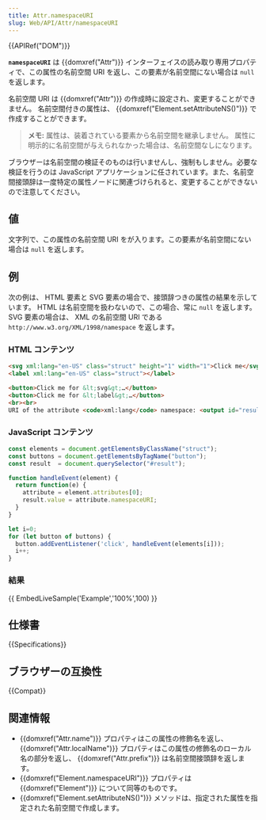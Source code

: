 ```yaml
---
title: Attr.namespaceURI
slug: Web/API/Attr/namespaceURI
---
```


{{APIRef("DOM")}}

**`namespaceURI`** は {{domxref("Attr")}} インターフェイスの読み取り専用プロパティで、この属性の名前空間 URI を返し、この要素が名前空間にない場合は `null` を返します。

名前空間 URI は {{domxref("Attr")}} の作成時に設定され、変更することができません。
名前空間付きの属性は、 {{domxref("Element.setAttributeNS()")}} で作成することができます。

> **メモ:** 属性は、装着されている要素から名前空間を継承しません。
> 属性に明示的に名前空間が与えられなかった場合は、名前空間なしになります。

ブラウザーは名前空間の検証そのものは行いませんし、強制もしません。必要な検証を行うのは JavaScript アプリケーションに任されています。また、名前空間接頭辞は一度特定の属性ノードに関連づけられると、変更することができないので注意してください。

## 値

文字列で、この属性の名前空間 URI をが入ります。この要素が名前空間にない場合は `null` を返します。

## 例

次の例は、 HTML 要素と SVG 要素の場合で、接頭辞つきの属性の結果を示しています。
HTML は名前空間を扱わないので、この場合、常に `null` を返します。
SVG 要素の場合は、 XML の名前空間 URI である `http://www.w3.org/XML/1998/namespace` を返します。

### HTML コンテンツ

```html
<svg xml:lang="en-US" class="struct" height="1" width="1">Click me</svg>
<label xml:lang="en-US" class="struct"></label>

<button>Click me for &lt;svg&gt;…</button>
<button>Click me for &lt;label&gt;…</button>
<br><br>
URI of the attribute <code>xml:lang</code> namespace: <output id="result"><i>None.</i></output>
```

### JavaScript コンテンツ

```js
const elements = document.getElementsByClassName("struct");
const buttons = document.getElementsByTagName("button");
const result  = document.querySelector("#result");

function handleEvent(element) {
  return function(e) {
    attribute = element.attributes[0];
    result.value = attribute.namespaceURI;
  }
}

let i=0;
for (let button of buttons) {
  button.addEventListener('click', handleEvent(elements[i]));
  i++;
}
```

### 結果

{{ EmbedLiveSample('Example','100%',100) }}

## 仕様書

{{Specifications}}

## ブラウザーの互換性

{{Compat}}

## 関連情報

- {{domxref("Attr.name")}} プロパティはこの属性の修飾名を返し、 {{domxref("Attr.localName")}} プロパティはこの属性の修飾名のローカル名の部分を返し、 {{domxref("Attr.prefix")}} は名前空間接頭辞を返します。
- {{domxref("Element.namespaceURI")}} プロパティは {{domxref("Element")}} について同等のものです。
- {{domxref("Element.setAttributeNS()")}} メソッドは、指定された属性を指定された名前空間で作成します。
